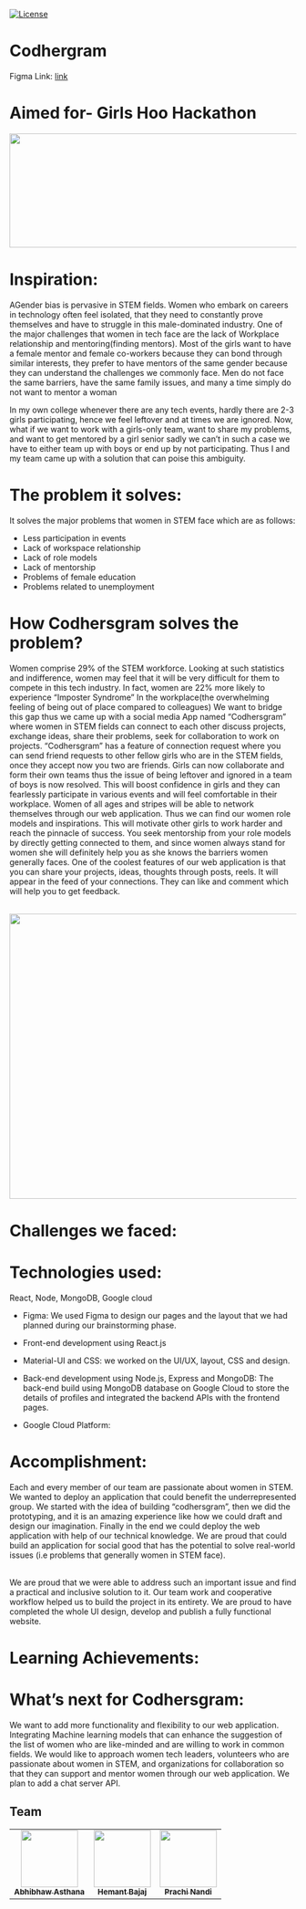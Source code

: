 [fork]: ../../fork
[pr]: ../../compare
[contributing]: CONTRIBUTING.md

[![License](https://img.shields.io/badge/License-Apache%202.0-blue.svg)](https://opensource.org/licenses/Apache-2.0) 

<!-- Banner goes here -->

# Codhergram

Figma Link: [link](https://www.figma.com/proto/kOaqr8HMmjayHB02Ar9yEN/Cod(H)ergram?page-id=0%3A1&node-id=2%3A7&viewport=241%2C48%2C0.22&scaling=scale-down&starting-point-node-id=2%3A4)
<!-- Details goes here -->


# Aimed for- Girls Hoo Hackathon
<p align="center">
<img src="https://github.com/prachi237/Codhersgram/blob/master/assets/Screenshot%20(9).png" width="700" height="200" >
</p>

# Inspiration:

AGender bias is pervasive in STEM fields. Women who embark on careers in technology often feel isolated, that they need to constantly prove themselves and have to struggle in this male-dominated industry. One of the major challenges that women in tech face are the lack of Workplace relationship and mentoring(finding mentors). Most of the girls want to have a female mentor and female co-workers because they can bond through similar interests, they prefer to have mentors of the same gender because they can understand the challenges we commonly face. Men do not face the same barriers, have the same family issues, and many a time simply do not want to mentor a woman

In my own college whenever there are any tech events, hardly there are 2-3 girls participating, hence we feel leftover and at times we are ignored. Now, what if we want to work with a girls-only team, want to share my problems, and want to get mentored by a girl senior sadly we can’t in such a case we have to either team up with boys or end up by not participating. Thus I and my team came up with a solution that can poise this ambiguity.  

# The problem it solves:
It solves the major problems that women in STEM face which are as follows:
* Less participation in events
* Lack of workspace relationship
* Lack of role models
* Lack of mentorship
* Problems of female education
* Problems related to unemployment

# How Codhersgram solves the problem?
Women comprise 29% of the STEM workforce. Looking at such statistics and indifference, women may feel that it will be very difficult for them to compete in this tech industry. In fact, women are 22% more likely to experience “Imposter Syndrome” In the workplace(the overwhelming feeling of being out of place compared to colleagues)
We want to bridge this gap thus we came up with a social media App named “Codhersgram” where women in STEM fields can connect to each other discuss projects, exchange ideas, share their problems, seek for collaboration to work on projects. “Codhersgram” has a feature of connection request where you can send friend requests to other fellow girls who are in the STEM fields, once they accept now you two are friends. Girls can now collaborate and form their own teams thus the issue of being leftover and ignored in a team of boys is now resolved. This will boost confidence in girls and they can fearlessly participate in various events and will feel comfortable in their workplace. Women of all ages and stripes will be able to network themselves through our web application. Thus we can find our women role models and inspirations. This will motivate other girls to work harder and reach the pinnacle of success. You seek mentorship from your role models by directly getting connected to them, and since women always stand for women she will definitely help you as she knows the barriers women generally faces.
One of the coolest features of our web application is that you can share your projects, ideas, thoughts through posts, reels. It will appear in the feed of your connections. They can like and comment which will help you to get feedback. 

<br>
<img src="https://github.com/prachi237/Codhersgram/blob/master/assets/Screenshot%20(11).png" width="700" height="500" >

# Challenges we faced:


# Technologies used:
React, Node, MongoDB, Google cloud


* Figma: 
We used Figma to design our pages and the layout that we had planned during our brainstorming phase.

* Front-end development using React.js

* Material-UI and CSS: 
we worked on the UI/UX, layout, CSS and design.

* Back-end development
using Node.js, Express and  MongoDB: The back-end build using MongoDB database on Google Cloud to store the details of profiles and integrated the backend APIs with the frontend pages.

* Google Cloud Platform:
 
# Accomplishment:
Each and every member of our team are passionate about women in STEM. We wanted to deploy an application that could benefit the underrepresented group. We started with the idea of building “codhersgram”, then we did the prototyping, and it is an amazing experience like how we could draft and design our imagination. Finally in the end we could deploy the web application with help of our technical knowledge. We are proud that could build an application for social good that has the potential to solve real-world issues (i.e problems that generally women in STEM face). 

<br> We are proud that we were able to address such an important issue and find a practical and inclusive solution to it. Our team work and cooperative workflow helped us to build the project in its entirety. We are proud to have completed the whole UI design, develop and publish a fully functional website.
 
# Learning Achievements: 
 
 
# What’s next for Codhersgram:
We want to add more functionality and flexibility to our web application. Integrating Machine learning models that can enhance the suggestion of the list of women who are like-minded and are willing to work in common fields. We would like to approach women tech leaders, volunteers who are passionate about women in STEM, and organizations for collaboration so that they can support and mentor women through our web application. We plan to add a chat server API.



## Team
<table>
  <tr></tr>
    <td align="center"><a href="https://github.com/abhibhaw"><img src="https://avatars.githubusercontent.com/u/39991296?v=4" width="100px;" alt=""/><br /><sub><b>Abhibhaw Asthana</b></sub></a><br /></td>
      <td align="center"><a href="https://github.com/ORKO06"><img src="https://avatars.githubusercontent.com/u/74568847?v=4" width="100px;" alt=""/><br /><sub><b>Hemant Bajaj</b></sub></a><br /></td>
    <td align="center"><a href="https://github.com/prachi237"><img src="https://avatars.githubusercontent.com/u/72700861?v=4" width="100px;" alt=""/><br /><sub><b>Prachi Nandi</b></sub></a><br /></td>
  </tr>
</table>
